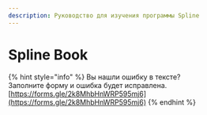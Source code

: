 ```yaml
---
description: Руководство для изучения программы Spline
---
```


# Spline Book

{% hint style="info" %}
Вы нашли ошибку в тексте?\
Заполните форму и ошибка будет исправлена.\
[https://forms.gle/2k8MhbHnWRP595mj6](https://forms.gle/2k8MhbHnWRP595mj6)
{% endhint %}
